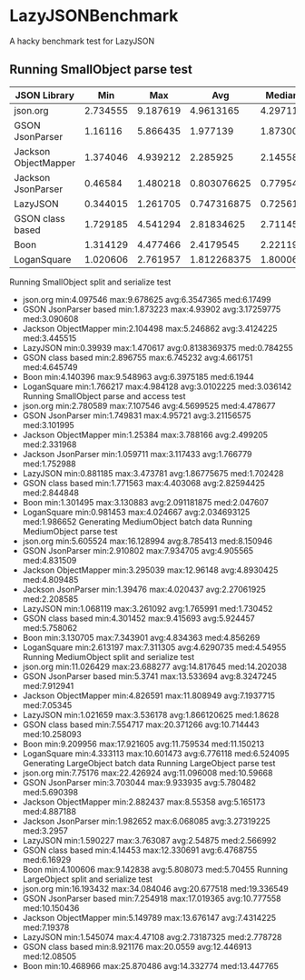 # LazyJSONBenchmark
A hacky benchmark test for LazyJSON

## Running SmallObject parse test

JSON Library | Min | Max | Avg | Median
-------------|-----|-----|-----|-------
json.org | 2.734555 | 9.187619 | 4.9613165 | 4.297115
GSON JsonParser | 1.16116 | 5.866435 | 1.977139 | 1.873002
Jackson ObjectMapper | 1.374046 | 4.939212 | 2.285925 | 2.145588
Jackson JsonParser | 0.46584 | 1.480218 | 0.803076625 | 0.77954
LazyJSON | 0.344015 | 1.261705 | 0.747316875 | 0.72561
GSON class based | 1.729185 | 4.541294 | 2.81834625 | 2.711455
Boon | 1.314129 | 4.477466 | 2.4179545 | 2.221195
LoganSquare | 1.020606 | 2.761957 | 1.812268375 | 1.800063

Running SmallObject split and serialize test
 + json.org min:4.097546 max:9.678625 avg:6.3547365 med:6.17499
 + GSON JsonParser based min:1.873223 max:4.93902 avg:3.17259775 med:3.090608
 + Jackson ObjectMapper min:2.104498 max:5.246862 avg:3.4124225 med:3.445515
 + LazyJSON min:0.39939 max:1.470617 avg:0.8138369375 med:0.784255
 + GSON class based min:2.896755 max:6.745232 avg:4.661751 med:4.645749
 + Boon min:4.140396 max:9.548963 avg:6.3975185 med:6.1944
 + LoganSquare min:1.766217 max:4.984128 avg:3.0102225 med:3.036142
Running SmallObject parse and access test
 + json.org min:2.780589 max:7.107546 avg:4.5699525 med:4.478677
 + GSON JsonParser min:1.749831 max:4.95721 avg:3.21156575 med:3.101995
 + Jackson ObjectMapper min:1.25384 max:3.788166 avg:2.499205 med:2.331968
 + Jackson JsonParser min:1.059711 max:3.117433 avg:1.766779 med:1.752988
 + LazyJSON min:0.881185 max:3.473781 avg:1.86775675 med:1.702428
 + GSON class based min:1.771563 max:4.403068 avg:2.82594425 med:2.844848
 + Boon min:1.301495 max:3.130883 avg:2.091181875 med:2.047607
 + LoganSquare min:0.981453 max:4.024667 avg:2.034693125 med:1.986652
Generating MediumObject batch data
Running MediumObject parse test
 + json.org min:5.605524 max:16.128994 avg:8.785413 med:8.150946
 + GSON JsonParser min:2.910802 max:7.934705 avg:4.905565 med:4.831509
 + Jackson ObjectMapper min:3.295039 max:12.96148 avg:4.8930425 med:4.809485
 + Jackson JsonParser min:1.39476 max:4.020437 avg:2.27061925 med:2.208585
 + LazyJSON min:1.068119 max:3.261092 avg:1.765991 med:1.730452
 + GSON class based min:4.301452 max:9.415693 avg:5.924457 med:5.758062
 + Boon min:3.130705 max:7.343901 avg:4.834363 med:4.856269
 + LoganSquare min:2.613197 max:7.311305 avg:4.6290735 med:4.54955
Running MediumObject split and serialize test
 + json.org min:11.026429 max:23.688277 avg:14.817645 med:14.202038
 + GSON JsonParser based min:5.3741 max:13.533694 avg:8.3247245 med:7.912941
 + Jackson ObjectMapper min:4.826591 max:11.808949 avg:7.1937715 med:7.05345
 + LazyJSON min:1.021659 max:3.536178 avg:1.866120625 med:1.8628
 + GSON class based min:7.554717 max:20.371266 avg:10.714443 med:10.258093
 + Boon min:9.209956 max:17.921605 avg:11.759534 med:11.150213
 + LoganSquare min:4.333113 max:10.601473 avg:6.776118 med:6.524095
Generating LargeObject batch data
Running LargeObject parse test
 + json.org min:7.75176 max:22.426924 avg:11.096008 med:10.59668
 + GSON JsonParser min:3.703044 max:9.933935 avg:5.780482 med:5.690398
 + Jackson ObjectMapper min:2.882437 max:8.55358 avg:5.165173 med:4.887188
 + Jackson JsonParser min:1.982652 max:6.068085 avg:3.27319225 med:3.2957
 + LazyJSON min:1.590227 max:3.763087 avg:2.54875 med:2.566992
 + GSON class based min:4.14453 max:12.330691 avg:6.4768755 med:6.16929
 + Boon min:4.100606 max:9.142838 avg:5.808073 med:5.70455
Running LargeObject split and serialize test
 + json.org min:16.193432 max:34.084046 avg:20.677518 med:19.336549
 + GSON JsonParser based min:7.254918 max:17.019365 avg:10.777558 med:10.150436
 + Jackson ObjectMapper min:5.149789 max:13.676147 avg:7.4314225 med:7.19378
 + LazyJSON min:1.545074 max:4.47108 avg:2.73187325 med:2.778728
 + GSON class based min:8.921176 max:20.0559 avg:12.446913 med:12.08505
 + Boon min:10.468966 max:25.870486 avg:14.332774 med:13.447765